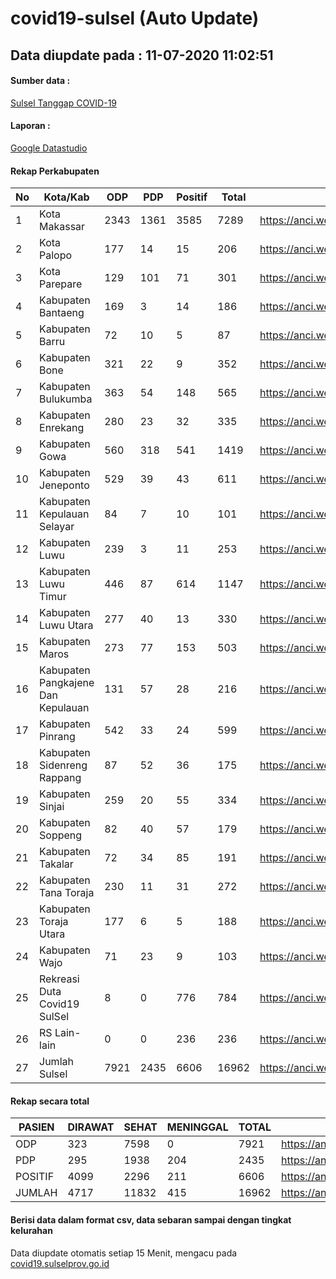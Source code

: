 
# covid19-sulsel (Auto Update)

## Data diupdate pada : 11-07-2020 11:02:51

#### Sumber data :
[Sulsel Tanggap COVID-19](https://covid19.sulselprov.go.id)

#### Laporan :
[Google Datastudio](https://datastudio.google.com/s/jythWGc1j4w)

#### Rekap Perkabupaten 
|No|Kota/Kab|ODP|PDP|Positif|Total|Link|
| --- | --- | --- | --- | --- | --- | --- |
|1|Kota Makassar|2343|1361|3585|7289|https://anci.web.id/cor/kota_makassar|
|2|Kota Palopo|177|14|15|206|https://anci.web.id/cor/kota_palopo|
|3|Kota Parepare|129|101|71|301|https://anci.web.id/cor/kota_parepare|
|4|Kabupaten Bantaeng|169|3|14|186|https://anci.web.id/cor/kabupaten_bantaeng|
|5|Kabupaten Barru|72|10|5|87|https://anci.web.id/cor/kabupaten_barru|
|6|Kabupaten Bone|321|22|9|352|https://anci.web.id/cor/kabupaten_bone|
|7|Kabupaten Bulukumba|363|54|148|565|https://anci.web.id/cor/kabupaten_bulukumba|
|8|Kabupaten Enrekang|280|23|32|335|https://anci.web.id/cor/kabupaten_enrekang|
|9|Kabupaten Gowa|560|318|541|1419|https://anci.web.id/cor/kabupaten_gowa|
|10|Kabupaten Jeneponto|529|39|43|611|https://anci.web.id/cor/kabupaten_jeneponto|
|11|Kabupaten Kepulauan Selayar|84|7|10|101|https://anci.web.id/cor/kabupaten_kepulauan_selayar|
|12|Kabupaten Luwu|239|3|11|253|https://anci.web.id/cor/kabupaten_luwu|
|13|Kabupaten Luwu Timur|446|87|614|1147|https://anci.web.id/cor/kabupaten_luwu_timur|
|14|Kabupaten Luwu Utara|277|40|13|330|https://anci.web.id/cor/kabupaten_luwu_utara|
|15|Kabupaten Maros|273|77|153|503|https://anci.web.id/cor/kabupaten_maros|
|16|Kabupaten Pangkajene Dan Kepulauan|131|57|28|216|https://anci.web.id/cor/kabupaten_pangkajene_dan_kepulauan|
|17|Kabupaten Pinrang|542|33|24|599|https://anci.web.id/cor/kabupaten_pinrang|
|18|Kabupaten Sidenreng Rappang|87|52|36|175|https://anci.web.id/cor/kabupaten_sidenreng_rappang|
|19|Kabupaten Sinjai|259|20|55|334|https://anci.web.id/cor/kabupaten_sinjai|
|20|Kabupaten Soppeng|82|40|57|179|https://anci.web.id/cor/kabupaten_soppeng|
|21|Kabupaten Takalar|72|34|85|191|https://anci.web.id/cor/kabupaten_takalar|
|22|Kabupaten Tana Toraja|230|11|31|272|https://anci.web.id/cor/kabupaten_tana_toraja|
|23|Kabupaten Toraja Utara|177|6|5|188|https://anci.web.id/cor/kabupaten_toraja_utara|
|24|Kabupaten Wajo|71|23|9|103|https://anci.web.id/cor/kabupaten_wajo|
|25|Rekreasi Duta Covid19 SulSel|8|0|776|784|https://anci.web.id/cor/rekreasi_duta_covid19_sulsel|
|26|RS Lain-lain|0|0|236|236|https://anci.web.id/cor/rs_lain-lain|
|27|Jumlah Sulsel|7921|2435|6606|16962|https://anci.web.id/cor/jumlah_sulsel|

#### Rekap secara total

| PASIEN | DIRAWAT | SEHAT | MENINGGAL | TOTAL | LINK |
| ---- | -------- | ---- | ---- |  ---- | ---- |
| ODP | 323 | 7598 | 0 | 7921 | https://anci.web.id/cor/odp_detail.html |
| PDP | 295 | 1938 | 204 | 2435 | https://anci.web.id/cor/pdp_detail.html |
| POSITIF | 4099 | 2296 | 211 | 6606 | https://anci.web.id/cor/positif_detail.html |
| JUMLAH | 4717 | 11832 | 415 | 16962 | https://anci.web.id/cor/jumlah_sulsel/ |

 
#### Berisi data dalam format csv, data sebaran sampai dengan tingkat kelurahan

Data diupdate otomatis setiap 15 Menit, mengacu pada [covid19.sulselprov.go.id](https://covid19.sulselprov.go.id)

